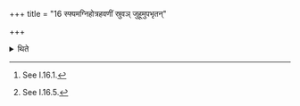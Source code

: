 +++
title = "16 स्फ्यमग्निहोत्रहवणीं स्रुवञ् जुहूमुपभृतन्"

+++

<details><summary>थिते</summary>

16. Having arranged the wooden sword, the Agnihotra ladle, the spoon, the Juhū, the Upabhr̥t, the Dhruvā, the brush (Veda), and the vessel for ghee, in pairs, having prepared the two strainers,[^1] he gives the order, “O sacrificer, Do you restrain the speech".[^2]  

[^1]: See I.16.1.  

[^2]: See I.16.5.  

</details>
